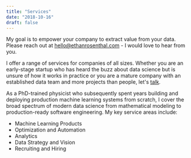 ```yaml
---
title: "Services"
date: "2018-10-16"
draft: false
---
```


My goal is to empower your company to extract value from your data. Please reach out at <hello@ethanrosenthal.com> - I would love to hear from you.

I offer a range of services for companies of all sizes. Whether you are an early-stage startup who has heard the buzz about data science but is unsure of how it works in practice or you are a mature company with an established data team and more projects than people, let's [talk](mailto:hello@ethanrosenthal.com). 

As a PhD-trained physicist who subsequently spent years building and deploying production machine learning systems from scratch, I cover the broad spectrum of modern data science from mathematical modeling to production-ready software engineering. My key service areas include:

- Machine Learning Products
- Optimization and Automation
- Analytics
- Data Strategy and Vision
- Recruiting and Hiring
